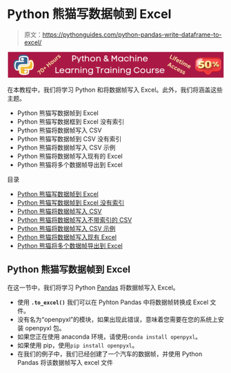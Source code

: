 # Python 熊猫写数据帧到 Excel

> 原文：<https://pythonguides.com/python-pandas-write-dataframe-to-excel/>

[![Python & Machine Learning training courses](img/49ec9c6da89a04c9f45bab643f8c765c.png)](https://sharepointsky.teachable.com/p/python-and-machine-learning-training-course)

在本教程中，我们将学习 Python 和将数据帧写入 Excel。此外，我们将涵盖这些主题。

*   Python 熊猫写数据帧到 Excel
*   Python 熊猫写数据框到 Excel 没有索引
*   Python 熊猫将数据帧写入 CSV
*   Python 熊猫写数据帧到 CSV 没有索引
*   Python 熊猫将数据帧写入 CSV 示例
*   Python 熊猫将数据帧写入现有的 Excel
*   Python 熊猫将多个数据帧导出到 Excel

目录

[](#)

*   [Python 熊猫写数据帧到 Excel](#Python_Pandas_Write_DataFrame_to_Excel "Python Pandas Write DataFrame to Excel")
*   [Python 熊猫写数据帧到 Excel 没有索引](#Python_Pandas_Write_DataFrame_to_Excel_Without_Index "Python Pandas Write DataFrame to Excel Without Index")
*   [Python 熊猫将数据帧写入 CSV](#Python_Pandas_Write_DataFrame_to_CSV "Python Pandas Write DataFrame to CSV")
*   [Python 熊猫将数据帧写入不带索引的 CSV](#Python_Pandas_Write_DataFrame_to_CSV_without_Index "Python Pandas Write DataFrame to CSV without Index")
*   [Python 熊猫将数据帧写入 CSV 示例](#Python_Pandas_Write_DataFrame_to_CSV_Example "Python Pandas Write DataFrame to CSV Example")
*   [Python 熊猫将数据帧写入现有 Excel](#Python_Pandas_Write_DataFrame_to_Existing_Excel "Python Pandas Write DataFrame to Existing Excel")
*   [Python 熊猫将多个数据帧导出到 Excel](#Python_Pandas_Export_Multiple_DataFrames_to_Excel "Python Pandas Export Multiple DataFrames to Excel")

## Python 熊猫写数据帧到 Excel

在这一节中，我们将学习 Python [Pandas](https://pythonguides.com/pandas-in-python/) 将数据帧写入 Excel。

*   使用 **`.to_excel()`** 我们可以在 Pyhton Pandas 中将数据帧转换成 Excel 文件。
*   没有名为“openpyxl”的模块，如果出现此错误，意味着您需要在您的系统上安装 openpyxl 包。
*   如果您正在使用 anaconda 环境，请使用`conda install openpyxl`。
*   如果使用 pip，使用`pip install openpyxl`。
*   在我们的例子中，我们已经创建了一个汽车的数据帧，并使用 Python Pandas 将该数据帧写入 excel 文件